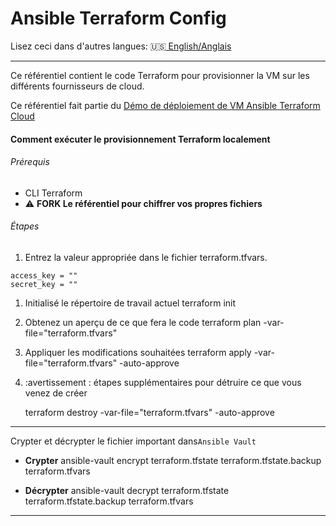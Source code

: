 # Ansible Terraform Config
Lisez ceci dans d'autres langues: :us:[ English/Anglais](README.md)

---

Ce référentiel contient le code Terraform pour provisionner la VM sur les différents fournisseurs de cloud.

Ce référentiel fait partie du [Démo de déploiement de VM Ansible Terraform Cloud](https://github.com/froberge/ansible_terraform_cloud_vm_deployment)

#### Comment exécuter le provisionnement Terraform localement

###### Prérequis

- CLI Terraform
- :warning: __FORK Le référentiel pour chiffrer vos propres fichiers__

###### Étapes

1.  Entrez la valeur appropriée dans le fichier terraform.tfvars.
```
access_key = ""
secret_key = ""
```


1.  Initialisé le répertoire de travail actuel
            terraform init

2.  Obtenez un aperçu de ce que fera le code
        terraform plan -var-file="terraform.tfvars"

3.  Appliquer les modifications souhaitées
        terraform apply -var-file="terraform.tfvars" -auto-approve

4.  :avertissement : étapes supplémentaires pour détruire ce que vous venez de créer


    terraform destroy -var-file="terraform.tfvars" -auto-approve

* * *

Crypter et décrypter le fichier important dans`Ansible Vault`

-   **Crypter**
        ansible-vault encrypt terraform.tfstate terraform.tfstate.backup terraform.tfvars

-   **Décrypter**
        ansible-vault decrypt terraform.tfstate terraform.tfstate.backup terraform.tfvars

* * *
